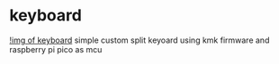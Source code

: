 # keyboard
[!img of keyboard](/P1510293.JPG)
simple custom split keyoard using kmk firmware and raspberry pi pico as mcu
